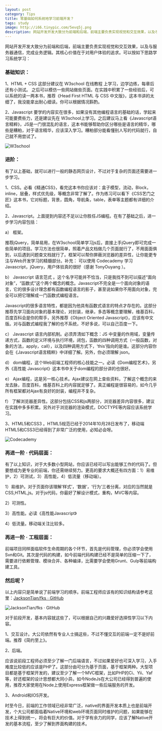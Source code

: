 ```yaml
---
layout: post
category: Tips
title: 零基础如何系统地学习前端开发？
tags: study
image: http://i66.tinypic.com/5evq5j.png
description: 网站开发开发大致分为前端和后端，前端主要负责实现视觉和交互效果，以及与服务器通信，完成业务逻辑。其核心价值在于对用户体验的追求。可以按如下思路学习系统学习。
---
```


网站开发开发大致分为前端和后端，前端主要负责实现视觉和交互效果，以及与服务器通信，完成业务逻辑。其核心价值在于对用户体验的追求。可以按如下思路学习系统学习：

### 基础知识：

1、HTML + CSS 这部分建议在 W3school 在线教程 上学习，边学边练，每章后还有小测试。 之后可以模仿一些网站做些页面。在实践中积累了一些经验后，可以系统的读一两本书，推荐《Head First HTML 与 CSS 中文版》，这本书讲的太细了，我没能拿出耐心细读。你可以根据情况斟酌。

2、Javascript 要学的内容实在很多，如果没有其他编程语言的基础的话，学起来可能要费些力，还是建议先在 W3school上学习。之后建议马上看《Javascript语言精粹》，JS是一门很混乱的语言，这本书能够帮助你区分哪些是语言的精华，哪些是糟粕，对于语言精华，应该深入学习。糟粕部分能看懂别人写的代码就行，自己就不用尝试了。

![W3school](http://upload.chinaz.com/2015/1113/1447381630119.png)

### 进阶：

有了以上基础，就可以进行一般的静态网页设计，不过对于复杂的页面还需要进一步学习。

1、CSS。必看《精通CSS》，看完这本书你应该对：盒子模型，流动，Block，inline，层叠，样式优先级，等概念非常了解了。作为练习可以看下《CSS艺门之匠》这本书，它对标题，背景，圆角，导航条，table，表单等主题都有详细的介绍。

2、Javascript。上面提到内容还不足以让你胜任JS编程。在有了基础之后，进一步学习内容包括：

a） 框架。

推荐jQuery，简单易用，在W3school简单学习js后，直接上手jQuery即可完成一些简单的项目。学习方法也很简单，照着产品文档做几个页面就行了，不用面面俱到，以后遇到问题查文档就行了。框架可以帮你屏蔽浏览器的差异性，让你能更专注与Web开发学习的精髓部分。补充： 可以使用 Codecademy 学习 Javascript，jQuery，用户体验真的很好（感谢 TonyOuyang ）。

b） Javascript 语言范式 。这个名字可能并不恰当，只是我找不到可以描述“面向对象”，“函数式”这个两个概念的概念。Javascript不完全是一个面向对象的语言，它的很多设计理念都有函数编程语言的影子，甚至说如果你不用面向对象，完全可以把它理解成一门函数式编程语言。

Javascript的很多语言特性，都是因为他具有函数式语言的特点才存在的。这部分推荐先学习面向对象的基本理论，对封装，继承，多态等概念要理解，维基百科，百度百科会是你的帮手，另外推荐《Object Oriented Javascript》，应该有中文版。对与函数式编程我了解的也不系统，不好多说，可以自己百度一下。

c） Javascript 语言内部机制。必须弄清如下概念：JS 中变量的作用域，变量传递方式，函数的定义环境与执行环境，闭包，函数的四种调用方式（一般函数，对象的方法，apply，call），以及四种调用方式下，‘this’指向的是谁。这部分内容你会在《Javascript语言精粹》中详细了解。另外，你必须理解 json。

d） dom编程，这个Web前端工程师的核心技能之一。必读《Dom编程艺术》，另外《高性能 Javascript》这本书中关于dom编程的部分讲的也很好。

e） Ajax编程，这是另一核心技术。Ajax建议在网上查些资料，了解这个概念的来龙去脉，百度百科，维基百科上的内容就足够了。真正编程是很容易的，如今几乎所有框架都对Ajax有良好的封装，编程并不复杂。

f） 了解浏览器差异性。这部分包括CSS和js两部分，浏览器差异内容很多，建议在实践中多多积累。另外对于浏览器的渲染模式，DOCTYPE等内容应该系统学习。

3、HTML5和CSS3 。HTML5规范已经于2014年10月28日发布了，移动端HTML5和CSS3已经得到了非常广泛的使用，必知必会呀。

![Codecademy](http://upload.chinaz.com/2015/1113/1447381630890.png)

### 再进一阶 · 代码层面：

有了以上知识，对于大多数小型网站，你应该已经可以写出能够工作的代码了。但要想成为更专业的前端，你还需继续努力。更高的要求大概还有四方面：1）易维护，2）可测试，3）高性能，4）低流量（移动端）。

1）易维护。对于页面你该理解‘样式’，‘数据’，‘行为’三者分离，对应的当然就是CSS,HTML,js。对于js代码，你最好了解设计模式，重构，MVC等内容。

2）可测性。

3）高性能。必读《高性能Javascript》

4）低流量。移动端关注比较多。

### 再进一阶 · 工程层面：

前端项目同样面临软件生命周期的各个环节，首先是代码管理，你必须学会使用Svn和Git。其次是代码的构建，如今前端代码构建已经不是简单的压缩一下了，需要进行依赖管理、模块合并、各种编译，比需要学会使用Grunt、Gulp等前端构建工具。

### 然后呢？

以上内容只是简单说了前端学习的顺序。前端工程师应该有的知识结构请参考这里：[JacksonTian/fks · GitHub](https://github.com/JacksonTian/fks)

![JacksonTian/fks · GitHub](http://upload.chinaz.com/2015/1113/1447381630262.png)

对于前段开发，基本内容就这些了，可以根据自己的兴趣爱好选择性学习以下内容。

1、交互设计。大公司依然有专业人士搞这些，不过不懂交互的前端一定不是好前端。推荐《简约至上》。

2、后端。

应该说前段工程师必须至少了解一门后端语言，不过如果爱好也可深入学习，入手难度比较低的应该是PHP了。这部分由可分为基于页面，基于框架两种。大型项目都是基于框架开发的，建议至少了解一个MVC框架，比如PHP的Ci、Yii、Yaf 等，好还框架的设计思想都大同小异。如今NodeJs在大公司已经得到普遍的使用，推荐大家使用在Node上使用Express框架做一些后端服务的开发。

3、Android和IOS开发。

时至今日，前端的工作领域已经非常广泛，native的界面开发本质上也是前端开发，个大公司都面临着Native环境和web环境页面同时维护的问题，如果能够在技术上得到统一，将会有巨大的价值。对于学有余力的同学，应该了解Native开发的基本流程，至少了解到界面构建的技术。
